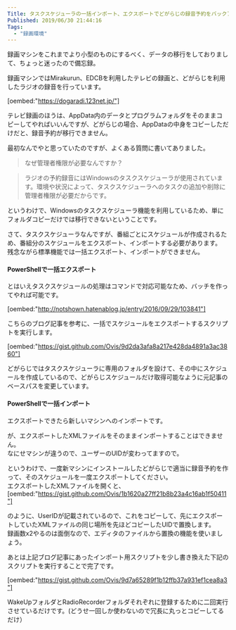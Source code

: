 ```yaml
---
Title: タスクスケジューラの一括インポート、エクスポートでどがらじの録音予約をバックアップ、復元する
Published: 2019/06/30 21:44:16
Tags:
  - "録画環境"
---
```

録画マシンをこれまでより小型のものにするべく、データの移行をしておりまして、ちょっと迷ったので備忘録。  

録画マシンではMirakurun、EDCBを利用したテレビの録画と、どがらじを利用したラジオの録音を行っています。  

[oembed:"https://dogaradi.123net.jp/"]

テレビ録画のほうは、AppData内のデータとプログラムフォルダをそのままコピーしてやればいいんですが、どがらじの場合、AppDataの中身をコピーしただけだと、録音予約が移行できません。  

最初なんでやと思っていたのですが、よくある質問に書いてありました。  

> なぜ管理者権限が必要なんですか？  

> ラジオの予約録音にはWindowsのタスクスケジューラが使用されています。環境や状況によって、タスクスケジューラへのタスクの追加や削除に管理者権限が必要だからです。  

というわけで、Windowsのタスクスケジューラ機能を利用しているため、単にフォルダコピーだけでは移行できないということです。  

さて、タスクスケジューラなんですが、番組ごとにスケジュールが作成されるため、番組分のスケジュールをエクスポート、インポートする必要があります。  
残念ながら標準機能では一括エクスポート、インポートができません。  



#### PowerShellで一括エクスポート  

とはいえタスクスケジュールの処理はコマンドで対応可能なため、バッチを作ってやれば可能です。  

[oembed:"http://notshown.hatenablog.jp/entry/2016/09/29/103841"]

こちらのブログ記事を参考に、一括でスケジュールをエクスポートするスクリプトを実行します。  

[oembed:"https://gist.github.com/Ovis/9d2da3afa8a217e428da4891a3ac3860"]

どがらじではタスクスケジューラに専用のフォルダを設けて、その中にスケジュールを作成しているので、どがらじスケジュールだけ取得可能なように元記事のベースパスを変更しています。  

#### PowerShellで一括インポート  

エクスポートできたら新しいマシンへのインポートです。  

が、エクスポートしたXMLファイルをそのままインポートすることはできません。  
なにせマシンが違うので、ユーザーのUIDが変わってますので。  

というわけで、一度新マシンにインストールしたどがらじで適当に録音予約を作って、そのスケジュールを一度エクスポートしてください。  
エクスポートしたXMLファイルを開くと、  
[oembed:"https://gist.github.com/Ovis/1b1620a27ff21b8b23a4c16ab1f50411"]

のように、UserIDが記載されているので、これをコピーして、先にエクスポートしていたXMLファイルの同じ場所を先ほどコピーしたUIDで置換します。  
録画数x2やるのは面倒なので、エディタのファイルから置換の機能を使いましょう。  

あとは上記ブログ記事にあったインポート用スクリプトを少し書き換えた下記のスクリプトを実行することで完了です。  

[oembed:"https://gist.github.com/Ovis/9d7a65289f1b12ffb37a931ef1cea8a3"]

WakeUpフォルダとRadioRecorderフォルダそれぞれに登録するために二回実行させているだけです。(どうせ一回しか使わないので冗長に丸っとコピーしてるだけ）  
